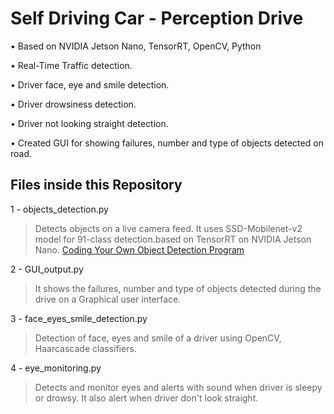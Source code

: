 # Self Driving Car - Perception Drive

• Based on NVIDIA Jetson Nano, TensorRT, OpenCV, Python 

• Real-Time Traffic detection.  

• Driver face, eye and smile detection. 

• Driver drowsiness detection.

• Driver not looking straight detection. 

• Created GUI for showing failures, number and type of objects detected 
  on road. 

## Files inside this Repository
1 - objects_detection.py
> Detects objects on a live camera feed. It uses  SSD-Mobilenet-v2 model for 91-class detection.based on TensorRT on NVIDIA Jetson Nano. [Coding Your Own Object Detection Program](https://github.com/dusty-nv/jetson-inference/blob/master/docs/detectnet-example-2.md)

2 - GUI_output.py
> It shows the failures, number and type of objects detected during the drive on a Graphical user interface.

3 - face_eyes_smile_detection.py
> Detection of face, eyes and smile of a driver using OpenCV, Haarcascade classifiers.

4 - eye_monitoring.py
> Detects and monitor eyes and  alerts with sound when driver is sleepy or drowsy. It also alert when driver don't look straight.
